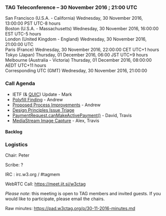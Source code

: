 ### TAG Teleconference – 30 November 2016 ; 21:00 UTC

San Francisco (U.S.A. - California)	Wednesday, 30 November 2016, 13:00:00	PST	UTC-8 hours  
Boston (U.S.A. - Massachusetts)	Wednesday, 30 November 2016, 16:00:00	EST	UTC-5 hours  
London (United Kingdom - England)	Wednesday, 30 November 2016, 21:00:00	UTC  
Paris (France)	Wednesday, 30 November 2016, 22:00:00	CET	UTC+1 hours  
Tokyo (Japan)	Thursday, 01 December 2016, 06:00	JST	UTC+9 hours  
Melbourne (Australia - Victoria)	Thursday, 01 December 2016, 08:00:00	AEDT	UTC+11 hours  
Corresponding UTC (GMT)	Wednesday, 30 November 2016, 21:00:00	 

### Call Agenda

* IETF (& [QUIC](https://datatracker.ietf.org/wg/quic/charter/)) Update - Mark
* [Polyfill Finding](https://docs.google.com/document/d/1u9VgjkPFBgaZE_4xeNCqgF-YReedkTfgXn1WRwmdGFU/edit#) - Andrew
* [Proposed Process Improvements](https://docs.google.com/document/d/1S3MBNuy1C350AbFTVBibo4wBIKGcGWYveKOJHJcC28c/edit#heading=h.pk5tfd47x06i) - Andrew
* [Design Principles Issue Triage](https://github.com/w3ctag/design-principles/issues)
* [PaymentRequest.canMakeActivePayment()](https://github.com/w3ctag/spec-reviews/issues/146) - David, Travis
* [MediaStream Image Capture](https://github.com/w3ctag/spec-reviews/issues/133) - Alex, Travis

#### Backlog

### Logistics

Chair: Peter

Scribe: ?

IRC : irc.w3.org / #tagmem

WebRTC Call: https://meet.jit.si/w3ctag

*Please note*: this meeting is open to TAG members and invited guests. If you would like to participate, please email the chairs.

Raw minutes: https://pad.w3ctag.org/p/30-11-2016-minutes.md
